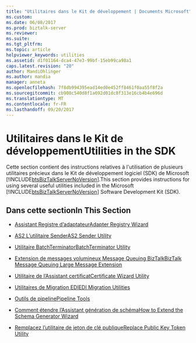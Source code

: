 ```yaml
---
title: "Utilitaires dans le Kit de développement | Documents Microsoft"
ms.custom: 
ms.date: 06/08/2017
ms.prod: biztalk-server
ms.reviewer: 
ms.suite: 
ms.tgt_pltfrm: 
ms.topic: article
helpviewer_keywords: utilities
ms.assetid: d1f01164-dca4-47e3-99bf-15eb99ca98a1
caps.latest.revision: "20"
author: MandiOhlinger
ms.author: mandia
manager: anneta
ms.openlocfilehash: 7f8db994395ead14ed0e452ff8461f0aa55f8f2a
ms.sourcegitcommit: cb908c540d8f1a692d01dc8f313e16cb4b4e696d
ms.translationtype: MT
ms.contentlocale: fr-FR
ms.lasthandoff: 09/20/2017
---
```

# <a name="utilities-in-the-sdk"></a><span data-ttu-id="f9c80-102">Utilitaires dans le Kit de développement</span><span class="sxs-lookup"><span data-stu-id="f9c80-102">Utilities in the SDK</span></span>
<span data-ttu-id="f9c80-103">Cette section contient des instructions relatives à l'utilisation de plusieurs utilitaires précieux dans le Kit de développement logiciel (SDK) de Microsoft [!INCLUDE[btsBizTalkServerNoVersion](../includes/btsbiztalkservernoversion-md.md)].</span><span class="sxs-lookup"><span data-stu-id="f9c80-103">This section provides instructions for using several useful utilities included in the Microsoft [!INCLUDE[btsBizTalkServerNoVersion](../includes/btsbiztalkservernoversion-md.md)] Software Development Kit (SDK).</span></span>  
  
## <a name="in-this-section"></a><span data-ttu-id="f9c80-104">Dans cette section</span><span class="sxs-lookup"><span data-stu-id="f9c80-104">In This Section</span></span>  
  
-   [<span data-ttu-id="f9c80-105">Assistant Registre d’adaptateur</span><span class="sxs-lookup"><span data-stu-id="f9c80-105">Adapter Registry Wizard</span></span>](../core/adapter-registry-wizard.md)  
  
-   [<span data-ttu-id="f9c80-106">AS2 L’utilitaire Sender</span><span class="sxs-lookup"><span data-stu-id="f9c80-106">AS2 Sender Utility</span></span>](../core/as2-sender-utility.md)  
  
-   [<span data-ttu-id="f9c80-107">Utilitaire BatchTerminator</span><span class="sxs-lookup"><span data-stu-id="f9c80-107">BatchTerminator Utility</span></span>](../core/batchterminator-utility.md)  
  
-   [<span data-ttu-id="f9c80-108">Extension de messages volumineux Message Queuing BizTalk</span><span class="sxs-lookup"><span data-stu-id="f9c80-108">BizTalk Message Queuing Large Message Extension</span></span>](../core/biztalk-message-queuing-large-message-extension.md)  
  
-   [<span data-ttu-id="f9c80-109">Utilitaire de l’Assistant certificat</span><span class="sxs-lookup"><span data-stu-id="f9c80-109">Certificate Wizard Utility</span></span>](../core/certificate-wizard-utility.md)  
  
-   [<span data-ttu-id="f9c80-110">Utilitaires de Migration EDI</span><span class="sxs-lookup"><span data-stu-id="f9c80-110">EDI Migration Utilities</span></span>](../core/edi-migration-utilities.md)  
  
-   [<span data-ttu-id="f9c80-111">Outils de pipeline</span><span class="sxs-lookup"><span data-stu-id="f9c80-111">Pipeline Tools</span></span>](../core/pipeline-tools.md)  
  
-   [<span data-ttu-id="f9c80-112">Comment étendre l’Assistant génération de schéma</span><span class="sxs-lookup"><span data-stu-id="f9c80-112">How to Extend the Schema Generator Wizard</span></span>](../core/how-to-extend-the-schema-generator-wizard.md)  
  
-   [<span data-ttu-id="f9c80-113">Remplacez l’utilitaire de jeton de clé publique</span><span class="sxs-lookup"><span data-stu-id="f9c80-113">Replace Public Key Token Utility</span></span>](../core/replace-public-key-token-utility.md)